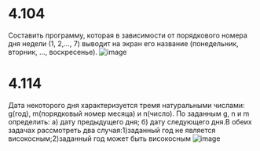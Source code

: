 # 4.104
Составить программу, которая в зависимости от порядкового номера дня недели (1, 2,..., 7) выводит на экран его название (понедельник, вторник, ..., воскресенье).
![image](https://user-images.githubusercontent.com/113889600/200261709-ddab3b4c-16dc-4537-9bf7-5a92bbaa4dc1.png)
# 4.114
Дата некоторого дня характеризуется тремя натуральными числами: g(год), m(порядковый номер месяца) и n(число). По заданным g, n и m определить: а) дату предыдущего дня; б) дату следующего дня.В обеих задачах рассмотреть два случая:1)заданный год не является високосным;2)заданный год может быть високосным
![image](https://user-images.githubusercontent.com/113889600/200262280-37bbd969-6de8-41ca-8045-4c7793e4f721.png)


